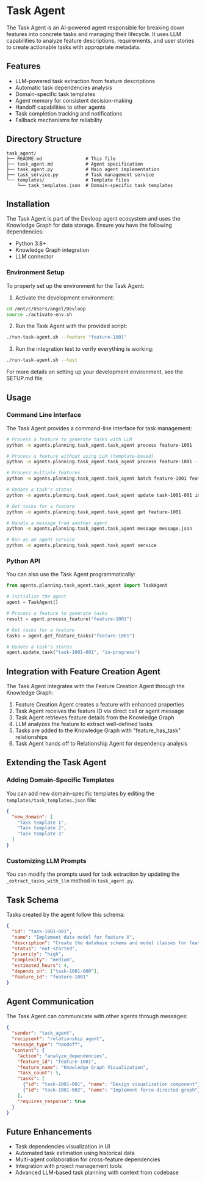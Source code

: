 # Task Agent

The Task Agent is an AI-powered agent responsible for breaking down features into concrete tasks and managing their lifecycle. It uses LLM capabilities to analyze feature descriptions, requirements, and user stories to create actionable tasks with appropriate metadata.

## Features

- LLM-powered task extraction from feature descriptions
- Automatic task dependencies analysis
- Domain-specific task templates
- Agent memory for consistent decision-making
- Handoff capabilities to other agents
- Task completion tracking and notifications
- Fallback mechanisms for reliability

## Directory Structure

```
task_agent/
├── README.md                # This file
├── task_agent.md            # Agent specification
├── task_agent.py            # Main agent implementation
├── task_service.py          # Task management service
└── templates/               # Template files
    └── task_templates.json  # Domain-specific task templates
```

## Installation

The Task Agent is part of the Devloop agent ecosystem and uses the Knowledge Graph for data storage. Ensure you have the following dependencies:

- Python 3.8+
- Knowledge Graph integration
- LLM connector

### Environment Setup

To properly set up the environment for the Task Agent:

1. Activate the development environment:

```bash
cd /mnt/c/Users/angel/Devloop
source ./activate-env.sh
```

2. Run the Task Agent with the provided script:

```bash
./run-task-agent.sh --feature "feature-1001"
```

3. Run the integration test to verify everything is working:

```bash
./run-task-agent.sh --test
```

For more details on setting up your development environment, see the SETUP.md file.

## Usage

### Command Line Interface

The Task Agent provides a command-line interface for task management:

```bash
# Process a feature to generate tasks with LLM
python -m agents.planning.task_agent.task_agent process feature-1001

# Process a feature without using LLM (template-based)
python -m agents.planning.task_agent.task_agent process feature-1001 --no-llm

# Process multiple features
python -m agents.planning.task_agent.task_agent batch feature-1001 feature-1002

# Update a task's status
python -m agents.planning.task_agent.task_agent update task-1001-001 in-progress

# Get tasks for a feature
python -m agents.planning.task_agent.task_agent get feature-1001

# Handle a message from another agent
python -m agents.planning.task_agent.task_agent message message.json

# Run as an agent service
python -m agents.planning.task_agent.task_agent service
```

### Python API

You can also use the Task Agent programmatically:

```python
from agents.planning.task_agent.task_agent import TaskAgent

# Initialize the agent
agent = TaskAgent()

# Process a feature to generate tasks
result = agent.process_feature("feature-1001")

# Get tasks for a feature
tasks = agent.get_feature_tasks("feature-1001")

# Update a task's status
agent.update_task("task-1001-001", "in-progress")
```

## Integration with Feature Creation Agent

The Task Agent integrates with the Feature Creation Agent through the Knowledge Graph:

1. Feature Creation Agent creates a feature with enhanced properties
2. Task Agent receives the feature ID via direct call or agent message
3. Task Agent retrieves feature details from the Knowledge Graph
4. LLM analyzes the feature to extract well-defined tasks
5. Tasks are added to the Knowledge Graph with "feature_has_task" relationships
6. Task Agent hands off to Relationship Agent for dependency analysis

## Extending the Task Agent

### Adding Domain-Specific Templates

You can add new domain-specific templates by editing the `templates/task_templates.json` file:

```json
{
  "new_domain": [
    "Task template 1",
    "Task template 2",
    "Task template 3"
  ]
}
```

### Customizing LLM Prompts

You can modify the prompts used for task extraction by updating the `_extract_tasks_with_llm` method in `task_agent.py`.

## Task Schema

Tasks created by the agent follow this schema:

```json
{
  "id": "task-1001-001",
  "name": "Implement data model for feature X",
  "description": "Create the database schema and model classes for feature X",
  "status": "not-started",
  "priority": "high",
  "complexity": "medium",
  "estimated_hours": 4,
  "depends_on": ["task-1001-000"],
  "feature_id": "feature-1001"
}
```

## Agent Communication

The Task Agent can communicate with other agents through messages:

```json
{
  "sender": "task_agent",
  "recipient": "relationship_agent",
  "message_type": "handoff",
  "content": {
    "action": "analyze_dependencies",
    "feature_id": "feature-1001",
    "feature_name": "Knowledge Graph Visualization",
    "task_count": 5,
    "tasks": [
      {"id": "task-1001-001", "name": "Design visualization component"},
      {"id": "task-1001-002", "name": "Implement force-directed graph"}
    ],
    "requires_response": true
  }
}
```

## Future Enhancements

- Task dependencies visualization in UI
- Automated task estimation using historical data
- Multi-agent collaboration for cross-feature dependencies
- Integration with project management tools
- Advanced LLM-based task planning with context from codebase